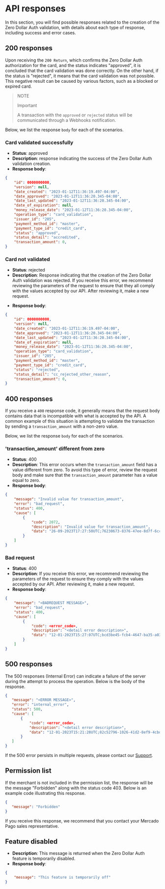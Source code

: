 # API responses

In this section, you will find possible responses related to the creation of the Zero Dollar Auth validation, with details about each type of response, including success and error cases.

## 200 responses

Upon receiving the `200 Return`, which confirms the Zero Dollar Auth authorization for the card, and the status indicates "approved", it is concluded that the card validation was done correctly. On the other hand, if the status is "rejected", it means that the card validation was not possible. This negative result can be caused by various factors, such as a blocked or expired card.

> NOTE
>
> Important
>
> A transaction with the `approved` or `rejected` status will be communicated through a Webhooks notification.

Below, we list the response `body` for each of the scenarios.

### Card validated successfully

- **Status**: approved
- **Description**: response indicating the success of the Zero Dollar Auth validation creation.
- **Response body**:

```json
{
    "id": 0000000000,
    "version": null,
    "date_created": "2023-01-12T11:36:19.497-04:00",
    "date_approved": "2023-01-12T11:36:20.345-04:00",
    "date_last_updated": "2023-01-12T11:36:20.345-04:00",
    "date_of_expiration": null,
    "money_release_date": "2023-01-12T11:36:20.345-04:00",
    "operation_type": "card_validation",
    "issuer_id": "205",
    "payment_method_id": "master",
    "payment_type_id": "credit_card",
    "status": "approved",
    "status_detail": "accredited",
    "transaction_amount": 0,
}
```

### Card not validated

* **Status**: rejected
* **Description**: Response indicating that the creation of the Zero Dollar Auth validation was rejected. If you receive this error, we recommend reviewing the parameters of the request to ensure that they all comply with the values accepted by our API. After reviewing it, make a new request.
- **Response body**: 

```json
{
    "id": 0000000000,
    "version": null,
    "date_created": "2023-01-12T11:36:19.497-04:00",
    "date_approved": "2023-01-12T11:36:20.345-04:00",
    "date_last_updated": "2023-01-12T11:36:20.345-04:00",
    "date_of_expiration": null,
    "money_release_date": "2023-01-12T11:36:20.345-04:00",
    "operation_type": "card_validation",
    "issuer_id": "205",
    "payment_method_id": "master",
    "payment_type_id": "credit_card",
    "status": "rejected",
    "status_detail": "cc_rejected_other_reason",
    "transaction_amount": 0,
}
```

## 400 responses

If you receive a `400` response code, it generally means that the request body contains data that is incompatible with what is accepted by the API. A common example of this situation is attempting to validate the transaction by sending a `transaction_amount` with a non-zero value.

Below, we list the response `body` for each of the scenarios.

### 'transaction_amount' different from zero

* **Status**: 400
* **Description**: This error occurs when the `transaction_amount` field has a value different from zero. To avoid this type of error, review the request body and make sure that the `transaction_amount` parameter has a value equal to zero.
* **Response body**:

```json
{
    "message": "Invalid value for transaction_amount",
    "error": "bad_request",
    "status": 400,
    "cause": [
        {
            "code": 2072,
            "description": "Invalid value for transaction_amount",
            "data": "26-09-2023T17:27:50UTC;76230673-8376-47ee-8d7f-6ccaacdb5b2a"
        }
    ]
}
```

### Bad request

* **Status**: 400
* **Description**: If you receive this error, we recommend reviewing the parameters of the request to ensure they comply with the values accepted by our API. After reviewing it, make a new request.
* **Response body**: 

```json
{
    "message": "<BADREQUEST MESSAGE>",
    "error": "bad_request",
    "status": 400,
    "cause": [
        {
            "code": <error_code>,
            "description": "<detail error description>",
            "data": "12-01-2023T15:27:07UTC;bcd3be45-fcb4-4647-ba35-a0396cd71b90"
        }
    ]
}
```

## 500 responses

The 500 responses (Internal Error) can indicate a failure of the server during the attempt to process the operation. Below is the body of the response.


```json
{
   "message": "<ERROR MESSAGE>",
   "error": "internal_error",
   "status": 500,
   "cause": [
       {
           "code": <error_code>,
           "description": "<detail error description>",
           "data": "12-01-2023T15:21:28UTC;82c52796-1026-41d2-8ef9-4cbda2d0db8d"
       }
   ]
}
```

If the 500 error persists in multiple requests, please contact our [Support](/developers/en/support/center).

## Permission list

If the merchant is not included in the permission list, the response will be the message "Forbidden" along with the status code 403. Below is an example code illustrating this response.

```json
{
   "message": "Forbidden"
}
```

If you receive this response, we recommend that you contact your Mercado Pago sales representative.

## Feature disabled

* **Description**: This message is returned when the Zero Dollar Auth feature is temporarily disabled.
* **Response body**:

```json
{
    "message": "This feature is temporarily off"
}
```